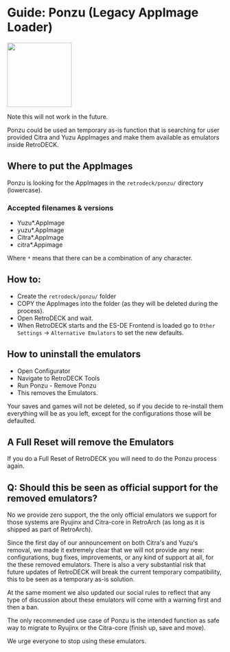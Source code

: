# Guide: Ponzu (Legacy AppImage Loader)

<img src="../../wiki_images/logos/ponzu-logo.png" width="150">

Note this will not work in the future.

Ponzu could be used an temporary as-is function that is searching for user provided Citra and Yuzu AppImages and make them available as emulators inside RetroDECK.

## Where to put the AppImages

Ponzu is looking for the AppImages in the `retrodeck/ponzu/` directory (lowercase).

### Accepted filenames & versions

- Yuzu*.AppImage
- yuzu*.AppImage
- Citra*.AppImage
- citra*.Appimage

Where `*` means that there can be a combination of any character.

## How to:

- Create the `retrodeck/ponzu/` folder
- COPY the AppImages into the folder (as they will be deleted during the process).
- Open RetroDECK and wait.
- When RetroDECK starts and the ES-DE Frontend is loaded go to `Other Settings` -> `Alternative Emulators` to set the new defaults.

## How to uninstall the emulators

- Open Configurator
- Navigate to RetroDECK Tools
- Run Ponzu - Remove Ponzu
- This removes the Emulators.

Your saves and games will not be deleted, so if you decide to re-install them everything will be as you left, except for the configurations those will be defaulted.

## A Full Reset will remove the Emulators

If you do a Full Reset of RetroDECK you will need to do the Ponzu process again.


## Q: Should this be seen as official support for the removed emulators?

No we provide zero support, the the only official emulators we support for those systems are Ryujinx and Citra-core in RetroArch (as long as it is shipped as part of RetroArch).

Since the first day of our announcement on both Citra's and Yuzu's removal, we made it extremely clear that we will not provide any new: configurations, bug fixes, improvements, or any kind of support at all, for the these removed emulators. There is also a very substantial risk that future updates of RetroDECK will break the current temporary compatibility, this to be seen as a temporary as-is solution.

At the same moment we also updated our social rules to reflect that any type of discussion about these emulators will come with a warning first and then a ban.

The only recommended use case of Ponzu is the intended function as safe way to migrate to Ryujinx or the Citra-core (finish up, save and move).

We urge everyone to stop using these emulators.
